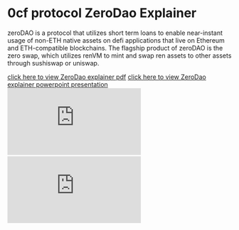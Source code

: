 # 0cf protocol ZeroDao Explainer
zeroDAO is a protocol that utilizes short term loans to enable near-instant usage of non-ETH native assets on defi applications that live on Ethereum and ETH-compatible blockchains. The flagship product of zeroDAO is the zero swap, which utilizes renVM to mint and swap ren assets to other assets through sushiswap or uniswap. 


[click here to view ZeroDao explainer pdf](https://github.com/Developer-piyush/ZeroDao/blob/main/0cf_ZeroDao.pdf)
[click here to view ZeroDao explainer powerpoint presentation](https://github.com/Developer-piyush/ZeroDao/blob/main/0cf_Zerodao.pptx) <br>
<embed src="https://github.com/Developer-piyush/ZeroDao/blob/main/0cf_ZeroDao.pdf" type="application/pdf">
![123](https://github.com/Developer-piyush/ZeroDao/blob/main/0cf_ZeroDao.pdf)

